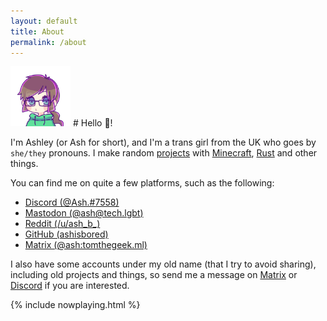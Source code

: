```yaml
---
layout: default
title: About
permalink: /about
---
```


<img width="96" class="nav-item avatar" src="/assets/ash.png">
# Hello 👋!

I'm Ashley (or Ash for short), and I'm a trans girl from the UK who goes by `she/they` pronouns. I make random [projects](/projects) with [Minecraft](https://minecraft.net/), [Rust](https://rust-lang.org/) and other things.

You can find me on quite a few platforms, such as the following:
- <i class="fab fa-discord"></i>  [Discord (@Ash.#7558)](https://discord.com/users/828168927762841601)
- <i class="fab fa-mastodon"></i> [Mastodon (@ash@tech.lgbt)](https://tech.lgbt/@ash)
- <i class="fab fa-reddit"></i>   [Reddit (/u/ash_b_)](https://reddit.com/u/ash_b_)
- <i class="fab fa-github"></i>   [GitHub (ashisbored)](https://github.com/ashisbored)
- [Matrix (@ash:tomthegeek.ml)](https://matrix.to/#/@ash:tomthegeek.ml)

I also have some accounts under my old name (that I try to avoid sharing), including old projects and things, so send me a message on [Matrix](https://matrix.to/#/@ash:tomthegeek.ml) or [Discord](https://discord.com/users/828168927762841601) if you are interested.

{% include nowplaying.html %}
